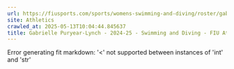 ```yaml
---
url: https://fiusports.com/sports/womens-swimming-and-diving/roster/gabrielle-puryear-lynch/12844
site: Athletics
crawled_at: 2025-05-13T10:04:44.845637
title: Gabrielle Puryear-Lynch - 2024-25 - Swimming and Diving - FIU Athletics
---
```


Error generating fit markdown: '<' not supported between instances of 'int' and 'str'